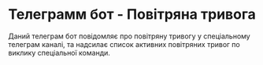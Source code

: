 # Телеграмм бот - Повітряна тривога

Даний телеграм бот повідомляє про повітряну тривогу у спеціальному телеграм каналі,
та надсилає список активних повітряних тривог по виклику спеціальної команди.
